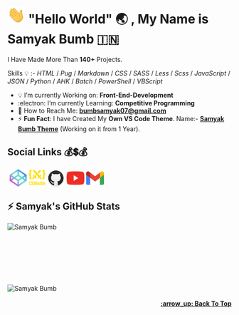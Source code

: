 <!-- Created/Designed By Samyak Bumb -->

# <img src="gif/hello.webp" width="40px">  "Hello World" :earth_asia: , **My Name is Samyak Bumb** :india:
I Have Made More Than **140+** Projects.

Skills :bulb: :- *HTML* / *Pug* / *Markdown* / *CSS* / *SASS* / *Less* / *Scss* / *JavaScript* / *JSON* / *Python* / *AHK* / *Batch* / *PowerShell* / *VBScript*
* :bulb: I’m currently Working on: **Front-End-Development**
* :electron: I’m currently Learning: **Competitive Programming**
* :email: How to Reach Me: **bumbsamyak07@gmail.com**
* :zap: **Fun Fact**: I have Created My **Own VS Code Theme**. Name:- **[Samyak Bumb Theme](https://marketplace.visualstudio.com/items?itemName=SamyakBumb.samyak)**  (Working on it from 1 Year).
<!--  Links -->
## Social Links :moneybag::heavy_dollar_sign::moneybag:
 <a href="https://codepen.io/samyak-bumb" alt="Samyak's CodePen" target="_blank"><img align="center" src="icons/codepen.png" alt="Samyak Bumb" height="39" width="48"></a><a href="https://cssbattle.dev/player/samyak_bumb"><img align="center" src="1.svg" height="37" width="37"></a> <a href="https://github.com/samyak-bumb" target="_blank"><img align="center" src="icons/github.png" alt="Samyak's GitHub" height="40" width="40"></a> <a href="https://www.youtube.com/channel/UCGqzvmHqhbxvWt5vqstc6CA" target="_blank"><img align="center" src="icons/youtube.png" alt="Samyak's YouTube Channel" height="30" width="40"></a> <a href="mailto:bumbsamyak07@gmai.com"><img align="center" src="icons/gmail.png" height="30" width="40"></a><br>
<!-- Samyak's Langauge Used -->
## :zap: Samyak's GitHub Stats
<td style="border: none !important;"><span><img align="left" src="https://github-readme-stats.vercel.app/api/top-langs/?username=Samyak-Bumb&count_private=true&layout=compact&langs_count=8&theme=radical" alt="Samyak Bumb"></span></td>
 <br><br><br><br><br><br><br><br>
<!-- Samyak's GitHub Stats -->
<td style="border: none !important;"><span><img align="center" src="https://github-readme-stats.vercel.app/api?username=Samyak-Bumb&show_icons=true&locale=en&theme=radical" alt="Samyak Bumb"></span></td><br><br>
<!-- Back to Top -->
 <div align="right">
   <b><a href="#"Hello World"">:arrow_up: Back To Top</a></b>
 </div>
